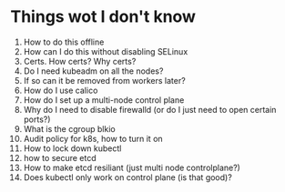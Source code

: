 # Things wot I don't know 

1. How to do this offline
2. How can I do this without disabling SELinux
3. Certs. How certs? Why certs? 
4. Do I need kubeadm on all the nodes?
5. If so can it be removed from workers later?
6. How do I use calico
7. How do I set up a multi-node control plane
8. Why do I need to disable firewalld (or do I just need to open certain ports?)
9. What is the cgroup blkio
10. Audit policy for k8s, how to turn it on
11. How to lock down kubectl
12. how to secure etcd
13. How to make etcd resiliant (just multi node controlplane?)
14. Does kubectl only work on control plane (is that good)?
